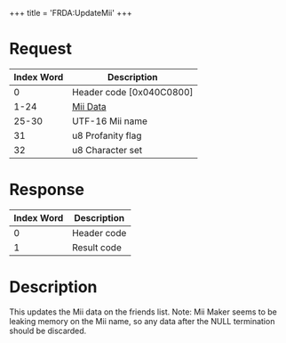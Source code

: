 +++
title = 'FRDA:UpdateMii'
+++

# Request

| Index Word | Description                           |
|------------|---------------------------------------|
| 0          | Header code \[0x040C0800\]            |
| 1-24       | [Mii Data](Mii#Mii_format "wikilink") |
| 25-30      | UTF-16 Mii name                       |
| 31         | u8 Profanity flag                     |
| 32         | u8 Character set                      |

# Response

| Index Word | Description |
|------------|-------------|
| 0          | Header code |
| 1          | Result code |

# Description

This updates the Mii data on the friends list. Note: Mii Maker seems to
be leaking memory on the Mii name, so any data after the NULL
termination should be discarded.

